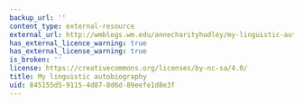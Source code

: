 ```yaml
---
backup_url: ''
content_type: external-resource
external_url: http://wmblogs.wm.edu/annecharityhudley/my-linguistic-autobiography/
has_external_licence_warning: true
has_external_license_warning: true
is_broken: ''
license: https://creativecommons.org/licenses/by-nc-sa/4.0/
title: My linguistic autobiography
uid: 845155d5-9115-4d87-8d6d-89eefe1d8e3f
---
```

